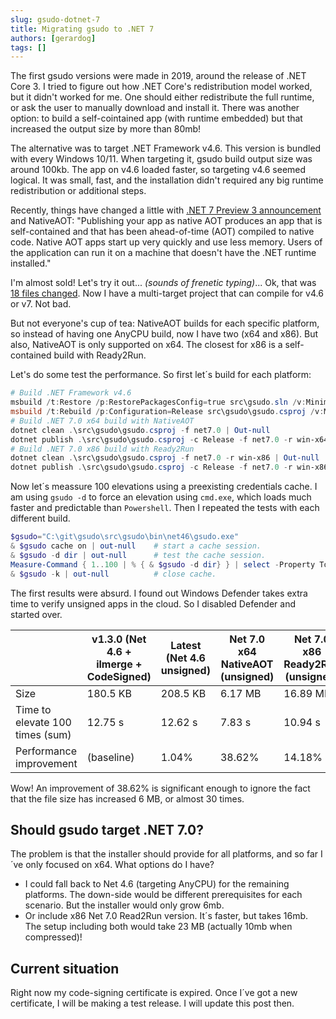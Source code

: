 ```yaml
---
slug: gsudo-dotnet-7
title: Migrating gsudo to .NET 7
authors: [gerardog]
tags: []
---
```



The first gsudo versions were made in 2019, around the release of .NET Core 3. I tried to figure out how .NET Core's redistribution model worked, but it didn't worked for me. One should either redistribute the full runtime, or ask the user to manually download and install it. There was another option: to build a self-cointained app (with runtime embedded) but that increased the output size by more than 80mb!

The alternative was to target .NET Framework v4.6. This version is bundled with every Windows 10/11. When targeting it, gsudo build output size was around 100kb. The app on v4.6 loaded faster, so targeting v4.6 seemed logical. It was small, fast, and the installation didn't required any big runtime redistribution or additional steps.

Recently, things have changed a little with [.NET 7 Preview 3 announcement](https://devblogs.microsoft.com/dotnet/announcing-dotnet-7-preview-3/#faster-lighter-apps-with-native-aot) and NativeAOT: "Publishing your app as native AOT produces an app that is self-contained and that has been ahead-of-time (AOT) compiled to native code. Native AOT apps start up very quickly and use less memory. Users of the application can run it on a machine that doesn't have the .NET runtime installed."

I'm almost sold! Let's try it out... *(sounds of frenetic typing)*... Ok, that was [18 files changed](https://github.com/gerardog/gsudo/compare/971ea97c...7c0c1b71). Now I have a multi-target project that can compile for v4.6 or v7. Not bad. 

But not everyone's cup of tea: NativeAOT builds for each specific platform, so instead of having one AnyCPU build, now I have two (x64 and x86). But also, NativeAOT is only supported on x64. The closest for x86 is a self-contained build with Ready2Run.

Let's do some test the performance. So first let´s build for each platform:

``` powershell
# Build .NET Framework v4.6
msbuild /t:Restore /p:RestorePackagesConfig=true src\gsudo.sln /v:Minimal /p:TargetFrameworkVersion=v4.6
msbuild /t:Rebuild /p:Configuration=Release src\gsudo\gsudo.csproj /v:Minimal /p:WarningLevel=0 /p:TargetFrameworkVersion=v4.6
# Build .NET 7.0 x64 build with NativeAOT
dotnet clean .\src\gsudo\gsudo.csproj -f net7.0 | Out-null
dotnet publish .\src\gsudo\gsudo.csproj -c Release -f net7.0 -r win-x64 --sc -p:PublishAot=true -p:IlcOptimizationPreference=Size -v minimal -p:WarningLevel=0
# Build .NET 7.0 x86 build with Ready2Run
dotnet clean .\src\gsudo\gsudo.csproj -f net7.0 -r win-x86 | Out-null
dotnet publish .\src\gsudo\gsudo.csproj -c Release -f net7.0 -r win-x86 --sc -p:PublishReadyToRun=true -p:PublishSingleFile=true -v minimal -p:WarningLevel=0
```

Now let´s meassure 100 elevations using a preexisting credentials cache. I am using `gsudo -d` to force an elevation using `cmd.exe`, which loads much faster and predictable than `Powershell`. Then I repeated the tests with each different build.

``` powershell
$gsudo="C:\git\gsudo\src\gsudo\bin\net46\gsudo.exe"
& $gsudo cache on | out-null 	# start a cache session.
& $gsudo -d dir | out-null		# test the cache session.
Measure-Command { 1..100 | % { & $gsudo -d dir} } | select -Property TotalSeconds | Format-List
& $gsudo -k | out-null 			# close cache.
```

The first results were absurd. I found out Windows Defender takes extra time to verify unsigned apps in the cloud. So I disabled Defender and started over.

|                                 | v1.3.0 (Net 4.6 + ilmerge + CodeSigned) | Latest (Net 4.6 unsigned) | Net 7.0 x64 NativeAOT (unsigned) | Net 7.0 x86 Ready2Run (unsigned) |
| ------------------------------- | --------------------------------------- | ------------------------- | -------------------------------- | -------------------------------- |
| Size                            | 180.5 KB                                | 208.5 KB                  | 6.17 MB                          | 16.89 MB                         |
| Time to elevate 100 times (sum) | 12.75 s                                 | 12.62 s                   | 7.83 s                           | 10.94 s                          |
| Performance improvement         | (baseline)                              | 1.04%                     | 38.62%                           | 14.18%                           |

Wow! An improvement of 38.62% is significant enough to ignore the fact that the file size has increased 6 MB, or almost 30 times. 

## Should gsudo target .NET 7.0?

The problem is that the installer should provide for all platforms, and so far I´ve only focused on x64. What options do I have?

- I could fall back to Net 4.6 (targeting AnyCPU) for the remaining platforms. The down-side would be different prerequisites for each scenario. But the installer would only grow 6mb.
- Or include x86 Net 7.0 Read2Run version. It´s faster, but takes 16mb. The setup including both would  take 23 MB (actually 10mb when compressed)!  

## Current situation

Right now my code-signing certificate is expired. Once I´ve got a new certificate, I will be making a test release. I will update this post then.

